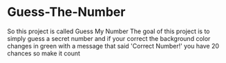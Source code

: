 # Guess-The-Number
So this project is called Guess My Number
The goal of this project is to simply guess a secret number and if your correct the 
background color changes in green with a message that said 'Correct Number!'
you have 20 chances so make it count
